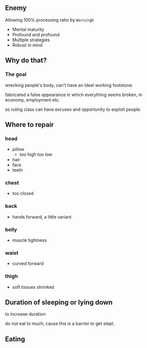 ## Enemy

Allowing 100% processing ratio by `WarningD`

- Mental maturity
- Profound and profound
- Multiple strategies
- Robust in mind

## Why do that?

### The goal

wrecking people's body, can't have an ideal working footstone.

fabricated a false appearance in which everything seems broken, in economy, employment etc.

so ruling class can have excuses and opportunity to exploit people.

## Where to repair

### head

  - pillow
    - too high too low
  - hair
  - face
  - teeth

### chest

  - too closed

### back

  - hands forward, a little variant

### belly

  - muscle tightness

### waist

  - curved forward

### thigh

  - soft tissues shrinked

## Duration of sleeping or lying down

to increase duration  

do not eat to much, cause this is a barrier to get slept.

## Eating

